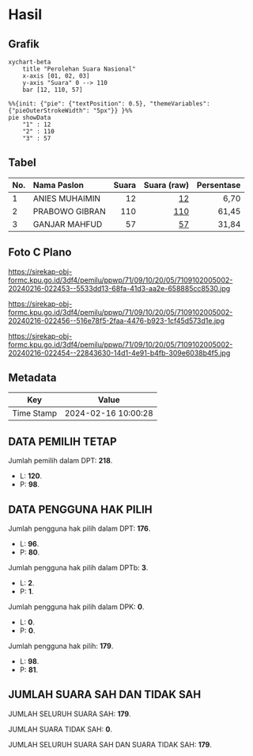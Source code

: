 # Hasil

## Grafik

```mermaid
xychart-beta
    title "Perolehan Suara Nasional"
    x-axis [01, 02, 03]
    y-axis "Suara" 0 --> 110
    bar [12, 110, 57]
```

```mermaid
%%{init: {"pie": {"textPosition": 0.5}, "themeVariables": {"pieOuterStrokeWidth": "5px"}} }%%
pie showData
    "1" : 12
    "2" : 110
    "3" : 57
```

## Tabel

| No. | Nama Paslon    | Suara | Suara (raw) | Persentase |
|:--- |:-------------- | -----:| -----------:| ----------:|
| 1   | ANIES MUHAIMIN | 12    | [12][p-1]   | 6,70       |
| 2   | PRABOWO GIBRAN | 110   | [110][p-2]  | 61,45      |
| 3   | GANJAR MAHFUD  | 57    | [57][p-3]   | 31,84      |


[p-1]: https://github.com/gigit-pemilu/pemilu-2024/blob/main/pilpres/hitung-suara/sub/71-sulawesi-utara/sub/09-kep-siau-tagulandang-biaro/sub/10-tagulandang-selatan/sub/2005-batumawira/sub/002-tps/sub/paslon-1.txt
[p-2]: https://github.com/gigit-pemilu/pemilu-2024/blob/main/pilpres/hitung-suara/sub/71-sulawesi-utara/sub/09-kep-siau-tagulandang-biaro/sub/10-tagulandang-selatan/sub/2005-batumawira/sub/002-tps/sub/paslon-2.txt
[p-3]: https://github.com/gigit-pemilu/pemilu-2024/blob/main/pilpres/hitung-suara/sub/71-sulawesi-utara/sub/09-kep-siau-tagulandang-biaro/sub/10-tagulandang-selatan/sub/2005-batumawira/sub/002-tps/sub/paslon-3.txt

## Foto C Plano

https://sirekap-obj-formc.kpu.go.id/3df4/pemilu/ppwp/71/09/10/20/05/7109102005002-20240216-022453--5533dd13-68fa-41d3-aa2e-658885cc8530.jpg

https://sirekap-obj-formc.kpu.go.id/3df4/pemilu/ppwp/71/09/10/20/05/7109102005002-20240216-022456--516e78f5-2faa-4476-b923-1cf45d573d1e.jpg

https://sirekap-obj-formc.kpu.go.id/3df4/pemilu/ppwp/71/09/10/20/05/7109102005002-20240216-022454--22843630-14d1-4e91-b4fb-309e6038b4f5.jpg


## Metadata

| Key        | Value               |
| ---------- | ------------------- |
| Time Stamp | 2024-02-16 10:00:28 |


## DATA PEMILIH TETAP

Jumlah pemilih dalam DPT: **218**.
 * L: **120**.
 * P: **98**.

## DATA PENGGUNA HAK PILIH

Jumlah pengguna hak pilih dalam DPT: **176**.
 * L: **96**.
 * P: **80**.

Jumlah pengguna hak pilih dalam DPTb: **3**.
 * L: **2**.
 * P: **1**.

Jumlah pengguna hak pilih dalam DPK: **0**.
 * L: **0**.
 * P: **0**.

Jumlah pengguna hak pilih: **179**.
 * L: **98**.
 * P: **81**.

## JUMLAH SUARA SAH DAN TIDAK SAH

JUMLAH SELURUH SUARA SAH: **179**.

JUMLAH SUARA TIDAK SAH: **0**.

JUMLAH SELURUH SUARA SAH DAN SUARA TIDAK SAH: **179**.


